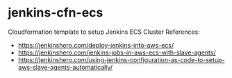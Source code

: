 # jenkins-cfn-ecs
Cloudformation template to setup Jenkins ECS Cluster
References:
* https://jenkinshero.com/deploy-jenkins-into-aws-ecs/
* https://jenkinshero.com/jenkins-jobs-in-aws-ecs-with-slave-agents/
* https://jenkinshero.com/using-jenkins-configuration-as-code-to-setup-aws-slave-agents-automatically/
